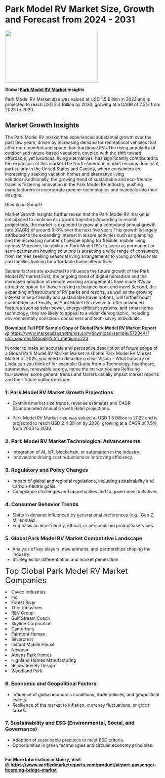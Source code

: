 <H1>Park Model RV Market Size, Growth and Forecast from 2024 - 2031</H1><img class="aligncenter size-medium wp-image-584254" src="https://thirdeyenews.in/wp-content/uploads/2024/09/Global-Market-Research-300x168.jpeg" alt="" width="300" height="168" /><p><strong>Global&nbsp;<a href="https://www.marketsizeandtrends.com/download-sample/579344/?utm_source=Github8j?utm_medium=223">Park Model RV Market</a> Insights</strong></p><p>Park Model RV Market size was valued at USD 1.5 Billion in 2022 and is projected to reach USD 2.4 Billion by 2030, growing at a CAGR of 7.5% from 2023 to 2030.</p><p><h2>Market Growth Insights</h2> <p>The Park Model RV market has experienced substantial growth over the past few years, driven by increasing demand for recreational vehicles that offer more comfort and space than traditional RVs.The rising popularity of outdoor and nature-based vacations, coupled with the shift toward affordable, yet luxurious, living alternatives, has significantly contributed to the expansion of this market.The North American market remains dominant, particularly in the United States and Canada, where consumers are increasingly seeking vacation homes and alternative living solutions.Additionally, the growing trend of sustainable and eco-friendly travel is fostering innovation in the Park Model RV industry, pushing manufacturers to incorporate greener technologies and materials into their designs.</p> <p>Download Sample</p> <p>Market Growth Insights further reveal that the Park Model RV market is anticipated to continue its upward trajectory.According to recent projections, the market is expected to grow at a compound annual growth rate (CAGR) of around 6-8% over the next five years.This growth is largely attributed to the expanding interest in leisure activities such as glamping and the increasing number of people opting for flexible, mobile living options.Moreover, the ability of Park Model RVs to serve as permanent or semi-permanent housing solutions is attracting a wide range of consumers, from retirees seeking seasonal living arrangements to young professionals and families looking for affordable home alternatives.</p> <p>Several factors are expected to influence the future growth of the Park Model RV market.First, the ongoing trend of digital nomadism and the increased adoption of remote working arrangements have made RVs an attractive option for those seeking to balance work and travel.Second, the expanding infrastructure of RV parks and resorts, as well as the growing interest in eco-friendly and sustainable travel options, will further boost market demand.Finally, as Park Model RVs evolve to offer advanced features such as solar power, energy-efficient systems, and smart home technology, they are likely to appeal to a wider demographic, including environmentally conscious consumers and tech-savvy individuals.</p> <p></p><p><span class=""><strong>Download Full PDF Sample Copy of Global Park Model RV Market Report</strong> @ <a href="https://www.marketsizeandtrends.com/download-sample/579344/?utm_source=Github8j?utm_medium=223" target="_blank">https://www.marketsizeandtrends.com/download-sample/579344/?utm_source=Github8j?utm_medium=223</a></span></p><p>In order to make an accurate and perceptive description of future scope of a Global&nbsp;Park Model RV Market Market as Global&nbsp;Park Model RV Market Market of 2025, you need to describe a clear Vision &ndash; What Industry or Linda can you think of for example: Quote from a Technology, healthcare, automotive, renewable energy, name the market you are Reffering to.However, some general trends and factors usually impact market reports and their future outlook include:</p><h3>1.&nbsp;<strong>Park Model RV Market Growth Projections</strong></h3><ul><li>Examine market size trends, revenue estimates and CAGR (Compounded Annual Growth Rate) projections.</li><li><p>Park Model RV Market size was valued at USD 1.5 Billion in 2022 and is projected to reach USD 2.4 Billion by 2030, growing at a CAGR of 7.5% from 2023 to 2030.</p></li></ul><h3>2.&nbsp;<strong>Park Model RV Market Technological Advancements</strong></h3><ul><li>Integration of AI, IoT, blockchain, or automation in the industry.</li><li>Innovations driving cost reductions or improving efficiency.</li></ul><h3>3.&nbsp;<strong>Regulatory and Policy Changes</strong></h3><ul><li>Impact of global and regional regulations, including sustainability and carbon-neutral goals.</li><li>Compliance challenges and opportunities tied to government initiatives.</li></ul><h3>4.&nbsp;<strong>Consumer Behavior Trends</strong></h3><ul><li>Shifts in demand influenced by generational preferences (e.g., Gen Z, Millennials).</li><li>Emphasis on eco-friendly, ethical, or personalized products/services.</li></ul><h3>5.&nbsp;<strong>Global Park Model RV Market Competitive Landscape</strong></h3><ul><li>Analysis of key players, new entrants, and partnerships shaping the industry.</li><li>Strategies for differentiation and market penetration.</li></ul><p data-pm-slice="1 1 []"><span style="color: inherit; font-family: inherit; font-size: 25px;">Top Global Park Model RV Market Companies</span></p><div class="" data-test-id=""><p><li>Cavco Industries</li><li> Inc</li><li> Forest River</li><li> Thor Industries</li><li> REV Group</li><li> Gulf Stream Coach</li><li> Skyline Corporation</li><li> Canterbury</li><li> Fairmont Homes</li><li> Silvercrest</li><li> Instant Mobile House</li><li> Newmar</li><li> Athens Park Homes</li><li> Highland Homes Manufacturing</li><li> Recreation By Design</li><li> Woodland Park</li></p></div><h3>6.&nbsp;<strong>Economic and Geopolitical Factors</strong></h3><ul><li>Influence of global economic conditions, trade policies, and geopolitical events.</li><li>Resilience of the market to inflation, currency fluctuations, or global crises.</li></ul><h3>7.&nbsp;<strong>Sustainability and ESG (Environmental, Social, and Governance)</strong></h3><ul><li>Adoption of sustainable practices to meet ESG criteria.</li><li>Opportunities in green technologies and circular economy principles.</li></ul><h2><strong style="font-size: 14px;">For More Information or Query, Visit @&nbsp;</strong><a style="background-color: #ffffff; font-size: 14px;" href="https://www.marketsizeandtrends.com/report/park-model-rv-market/" target="_blank">https://www.verifiedmarketreports.com/product/airport-passenger-boarding-bridge-market</a></h2>